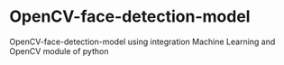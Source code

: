 # OpenCV-face-detection-model
OpenCV-face-detection-model using integration Machine Learning and OpenCV module of python
